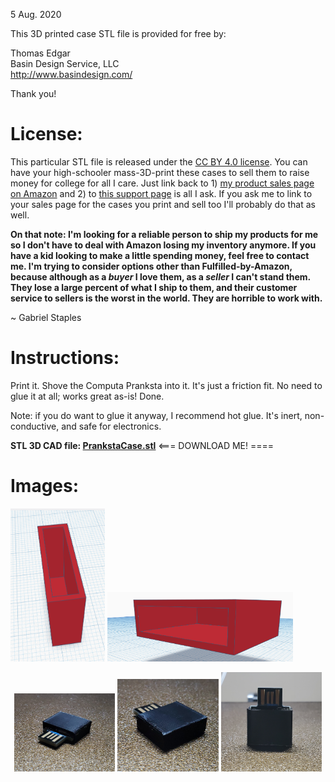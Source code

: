 
5 Aug. 2020

This 3D printed case STL file is provided for free by:

Thomas Edgar  
Basin Design Service, LLC  
http://www.basindesign.com/

Thank you!

# License:

This particular STL file is released under the [CC BY 4.0 license](https://creativecommons.org/licenses/by/4.0/). You can have your high-schooler mass-3D-print these cases to sell them to raise money for college for all I care. Just link back to 1) [my product sales page on Amazon](https://amzn.to/2ReBSuN) and 2) to [this support page](https://github.com/ElectricRCAircraftGuy/eRCaGuy_ComputaPranksta_Support) is all I ask. If you ask me to link to your sales page for the cases you print and sell too I'll probably do that as well.

**On that note: I'm looking for a reliable person to ship my products for me so I don't have to deal with Amazon losing my inventory anymore. If you have a kid looking to make a little spending money, feel free to contact me. I'm trying to consider options other than Fulfilled-by-Amazon, because although as a _buyer_ I love them, as a _seller_ I can't stand them. They lose a large percent of what I ship to them, and their customer service to sellers is the worst in the world. They are horrible to work with.**

\~ Gabriel Staples

# Instructions:

Print it. Shove the Computa Pranksta into it. It's just a friction fit. No need to glue it at all; works great as-is! Done.  

Note: if you do want to glue it anyway, I recommend hot glue. It's inert, non-conductive, and safe for electronics. 

**STL 3D CAD file: [PrankstaCase.stl](PrankstaCase.stl)** <=== DOWNLOAD ME! ====

# Images:

<p align="left" width="100%">
    <img width="30%" src="cad_drawing1.png"> 
    <img width="59%" src="cad_drawing2.png"> 
</p>
<p align="center" width="100%">
    <img width="32%" src="photo1_20200728_181758.jpg"> 
    <img width="32%" src="photo2_20200728_181802.jpg"> 
    <img width="32%" src="photo3_20200728_181810.jpg"> 
</p>



